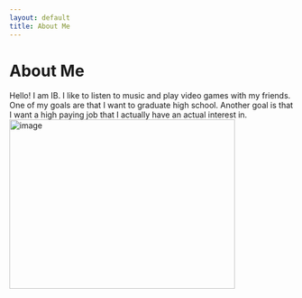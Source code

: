 ```yaml
---
layout: default
title: About Me
---
```

# About Me
Hello! I am IB.
I like to listen to music and play video games with my friends. One of my goals are that I want to graduate high school. Another goal is that I want a high paying job that I actually have an actual interest in.
<img width="400" height="300" alt="image" src="https://github.com/user-attachments/assets/5a45b58e-5d36-48b2-906b-bf5e836e3191" />
